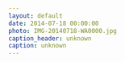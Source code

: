 ```yaml
---
layout: default
date: 2014-07-18 00:00:00
photo: IMG-20140718-WA0000.jpg
caption_header: unknown
caption: unknown
---
```

